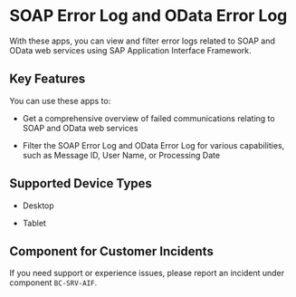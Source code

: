 <!-- loioe5799c57d9944bf99596bd395ccced11 -->

# SOAP Error Log and OData Error Log



With these apps, you can view and filter error logs related to SOAP and OData web services using SAP Application Interface Framework.



## Key Features

You can use these apps to:



-   Get a comprehensive overview of failed communications relating to SOAP and OData web services

-   Filter the SOAP Error Log and OData Error Log for various capabilities, such as Message ID, User Name, or Processing Date




<a name="loioe5799c57d9944bf99596bd395ccced11__supported_devices"/>

## Supported Device Types

-   Desktop

-   Tablet




<a name="loioe5799c57d9944bf99596bd395ccced11__customer_component"/>

## Component for Customer Incidents

If you need support or experience issues, please report an incident under component `BC-SRV-AIF`.

